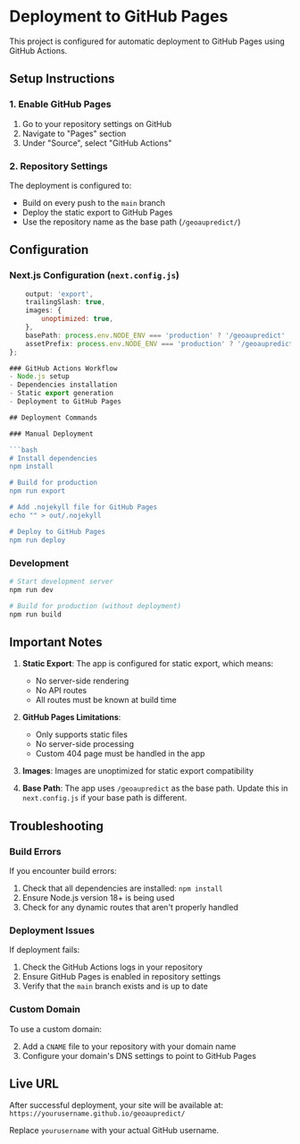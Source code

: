 # Deployment to GitHub Pages

This project is configured for automatic deployment to GitHub Pages using GitHub Actions.

## Setup Instructions

### 1. Enable GitHub Pages

1. Go to your repository settings on GitHub
2. Navigate to "Pages" section
3. Under "Source", select "GitHub Actions"

### 2. Repository Settings

The deployment is configured to:
- Build on every push to the `main` branch
- Deploy the static export to GitHub Pages
- Use the repository name as the base path (`/geoaupredict/`)

## Configuration

### Next.js Configuration (`next.config.js`)

```javascript
    output: 'export',
    trailingSlash: true,
    images: {
        unoptimized: true,
    },
    basePath: process.env.NODE_ENV === 'production' ? '/geoaupredict' : '',
    assetPrefix: process.env.NODE_ENV === 'production' ? '/geoaupredict/' : '',
};

### GitHub Actions Workflow
- Node.js setup
- Dependencies installation
- Static export generation
- Deployment to GitHub Pages

## Deployment Commands

### Manual Deployment

```bash
# Install dependencies
npm install

# Build for production
npm run export

# Add .nojekyll file for GitHub Pages
echo "" > out/.nojekyll

# Deploy to GitHub Pages
npm run deploy
```

### Development

```bash
# Start development server
npm run dev

# Build for production (without deployment)
npm run build
```

## Important Notes

1. **Static Export**: The app is configured for static export, which means:
   - No server-side rendering
   - No API routes
   - All routes must be known at build time

2. **GitHub Pages Limitations**:
   - Only supports static files
   - No server-side processing
   - Custom 404 page must be handled in the app

3. **Images**: Images are unoptimized for static export compatibility

4. **Base Path**: The app uses `/geoaupredict` as the base path. Update this in `next.config.js` if your base path is different.

## Troubleshooting

### Build Errors

If you encounter build errors:

1. Check that all dependencies are installed: `npm install`
2. Ensure Node.js version 18+ is being used
3. Check for any dynamic routes that aren't properly handled

### Deployment Issues

If deployment fails:

1. Check the GitHub Actions logs in your repository
2. Ensure GitHub Pages is enabled in repository settings
3. Verify that the `main` branch exists and is up to date

### Custom Domain

To use a custom domain:

2. Add a `CNAME` file to your repository with your domain name
3. Configure your domain's DNS settings to point to GitHub Pages

## Live URL

After successful deployment, your site will be available at:
`https://yourusername.github.io/geoaupredict/`

Replace `yourusername` with your actual GitHub username.
